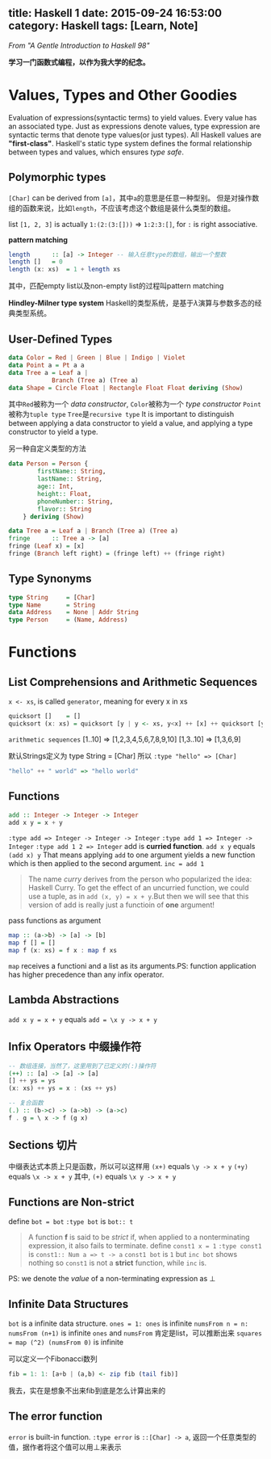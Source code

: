 title: Haskell 1
date: 2015-09-24 16:53:00
category: Haskell
tags: [Learn, Note]
---
*From "A Gentle Introduction to Haskell 98"*
 
**学习一门函数式编程，以作为我大学的纪念。**

<!-- more -->
# Values, Types and Other Goodies
Evaluation of expressions(syntactic terms) to yield values.
Every value has an associated type.
Just as expressions denote values, type expression are syntactic terms that denote type values(or just types).
All Haskell values are **"first-class"**.
Haskell's static type system defines the formal relationship between types and values, which ensures *type safe*.

## Polymorphic types
`[Char]` can be derived from `[a]`，其中`a`的意思是任意一种型别。 但是对操作数组的函数来说，比如`length`，不应该考虑这个数组是装什么类型的数组。

list `[1, 2, 3]` is actually `1:(2:(3:[]))` => `1:2:3:[]`, for `:` is right associative.

**pattern matching**
``` haskell
length      :: [a] -> Integer -- 输入任意type的数组，输出一个整数
length []   = 0
length (x: xs)  = 1 + length xs
```
其中，匹配empty list以及non-empty list的过程叫pattern matching

**Hindley-Milner type system**
Haskell的类型系统，是基于$\lambda$演算与参数多态的经典类型系统。

## User-Defined Types
``` hs
data Color = Red | Green | Blue | Indigo | Violet
data Point a = Pt a a
data Tree a = Leaf a | 
            Branch (Tree a) (Tree a)
data Shape = Circle Float | Rectangle Float Float deriving (Show)
```
其中`Red`被称为一个 *data constructor*, `Color`被称为一个 *type constructor*
`Point`被称为`tuple type`
`Tree`是`recursive type`
It is important to distinguish between applying a data constructor to yield a value, and applying a type constructor to yield a type.

另一种自定义类型的方法
``` haskell
data Person = Person {
        firstName:: String, 
        lastName:: String,
        age:: Int,
        height:: Float,
        phoneNumber:: String,
        flavor:: String
    } deriving (Show)
```

``` haskell
data Tree a = Leaf a | Branch (Tree a) (Tree a)
fringe      :: Tree a -> [a]
fringe (Leaf x) = [x]
fringe (Branch left right) = (fringe left) ++ (fringe right)
```

## Type Synonyms
``` haskell
type String     = [Char]
type Name       = String
data Address    = None | Addr String
type Person     = (Name, Address)
```

# Functions
## List Comprehensions and Arithmetic Sequences
`x <- xs`, is called `generator`, meaning for every x in xs

``` haskell
quicksort []    = []
quicksort (x: xs) = quicksort [y | y <- xs, y<x] ++ [x] ++ quicksort [y | y <- xs, y >= x]
```

`arithmetic sequences`
[1..10] => [1,2,3,4,5,6,7,8,9,10]
[1,3..10] => [1,3,6,9]

默认Strings定义为  type String = [Char]
所以
`:type "hello" => [Char]`
``` haskell
"hello" ++ " world" => "hello world"
```

## Functions
``` haskell
add :: Integer -> Integer -> Integer
add x y = x + y
```
`:type add => Integer -> Integer -> Integer`
`:type add 1 => Integer -> Integer`
`:type add 1 2 => Integer`
add is **curried function**.
`add x y` equals `(add x) y`
That means applying `add` to one argument yields a new function which is then applied to the second argument.
`inc = add 1`
> The name *curry* derives from the person who popularized the idea: Haskell Curry. To get the effect of an uncurried function, we could use a tuple, as in `add (x, y) = x + y`.But then we will see that this version of add is really just a functioin of **one** argument!

pass functions as argument
``` haskell
map :: (a->b) -> [a] -> [b]
map f [] = []
map f (x: xs) = f x : map f xs
```
`map` receives a functioni and a list as its arguments.PS: function application has higher precedence than any infix operator.

## Lambda Abstractions
`add x y = x + y` equals `add = \x y -> x + y`

## Infix Operators 中缀操作符
``` haskell
-- 数组连接，当然了，这里用到了已定义的(:)操作符
(++) :: [a] -> [a] -> [a]
[] ++ ys = ys
(x: xs) ++ ys = x : (xs ++ ys)
```

``` haskell 
-- 复合函数
(.) :: (b->c) -> (a->b) -> (a->c)
f . g = \ x -> f (g x)
```

## Sections 切片
中缀表达式本质上只是函数，所以可以这样用
`(x+)` equals `\y -> x + y`
`(+y)` equals `\x -> x + y`
其中,
`(+)` equals `\x y -> x + y`

## Functions are Non-strict
define `bot = bot`
`:type bot` is `bot:: t`

> A function **f** is said to be *strict* if, when applied to a nonterminating expression, it also fails to terminate.
define `const1 x = 1`
`:type const1` is `const1:: Num a => t -> a`
`const1 bot` is `1`
but `inc bot` shows nothing
so `const1` is not a **strict** function, while `inc` is.

PS: we denote the *value* of a non-terminating expression as $\perp$

## Infinite Data Structures
`bot` is a infinite data structure.
`ones = 1: ones` is infinite
`numsFrom n = n: numsFrom (n+1)` is infinite
`ones` and `numsFrom` 肯定是list，可以推断出来
`squares = map (^2) (numsFrom 0)` is infinite

可以定义一个Fibonacci数列
``` haskell
fib = 1: 1: [a+b | (a,b) <- zip fib (tail fib)]
```
我去，实在是想象不出来fib到底是怎么计算出来的

## The error function
`error` is built-in function.
`:type error` is `::[Char] -> a`, 返回一个任意类型的值，据作者将这个值可以用$\perp$来表示
